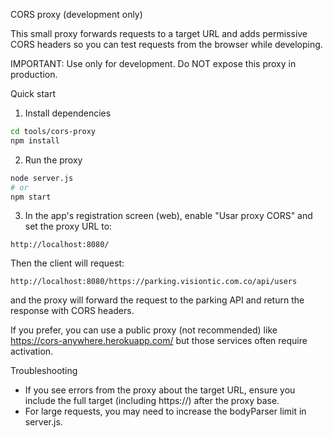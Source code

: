 CORS proxy (development only)

This small proxy forwards requests to a target URL and adds permissive CORS headers so you can test requests from the browser while developing.

IMPORTANT: Use only for development. Do NOT expose this proxy in production.

Quick start

1. Install dependencies

```bash
cd tools/cors-proxy
npm install
```

2. Run the proxy

```bash
node server.js
# or
npm start
```

3. In the app's registration screen (web), enable "Usar proxy CORS" and set the proxy URL to:

```
http://localhost:8080/
```

Then the client will request:

```
http://localhost:8080/https://parking.visiontic.com.co/api/users
```

and the proxy will forward the request to the parking API and return the response with CORS headers.

If you prefer, you can use a public proxy (not recommended) like https://cors-anywhere.herokuapp.com/ but those services often require activation.

Troubleshooting

- If you see errors from the proxy about the target URL, ensure you include the full target (including https://) after the proxy base.
- For large requests, you may need to increase the bodyParser limit in server.js.

